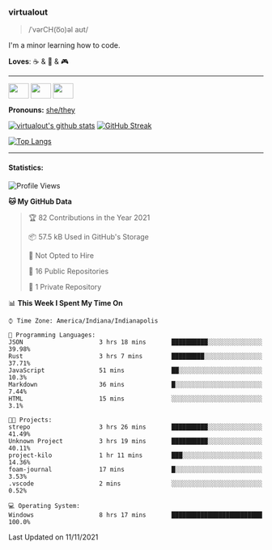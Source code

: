### virtualout
> /ˈvərCH(o͞o)əl aʊt/
> 
I'm a minor learning how to code.

**Loves**: ☕ & 🍫 & 🎮

-----
<p align="left">
<a href="https://twitter.com/ashexadecimal/" target="blank"><img align="center" src="https://cdn.jsdelivr.net/npm/simple-icons@3.0.1/icons/twitter.svg" alt="" height="30" width="40" /></a>
<a href="https://twitch.tv/sleepilylive" target="blank"><img align="center" src="https://cdn.jsdelivr.net/npm/simple-icons@3.0.1/icons/twitch.svg" alt="" height="30" width="40" /></a>
<a href="https://www.youtube.com/channel/UCVVgwKvv9UAbgsIWvYUSnkQ" target="blank"><img align="center" src="https://cdn.jsdelivr.net/npm/simple-icons@3.0.1/icons/youtube.svg" alt="" height="30" width="40" /></a>
</p>

**Pronouns:** [she/they](https://pronoun.is/she/:or/they)

[![virtualout's github stats](https://github-readme-stats.vercel.app/api?username=virtualout&theme=github_dark&show_icons=true)](https://github.com/anuraghazra/github-readme-stats)
[![GitHub Streak](http://github-readme-streak-stats.herokuapp.com?user=virtualout&theme=github-dark&date_format=M%20j%5B%2C%20Y%5D)](https://git.io/streak-stats)

[![Top Langs](https://github-readme-stats.vercel.app/api/top-langs/?username=virtualout&layout=compact&theme=github_dark)](https://github.com/anuraghazra/github-readme-stats)

-----

#### Statistics:

<!--START_SECTION:waka-->
![Profile Views](http://img.shields.io/badge/Profile%20Views-1-blue)

**🐱 My GitHub Data** 

> 🏆 82 Contributions in the Year 2021
 > 
> 📦 57.5 kB Used in GitHub's Storage 
 > 
> 🚫 Not Opted to Hire
 > 
> 📜 16 Public Repositories 
 > 
> 🔑 1 Private Repository 
 > 
📊 **This Week I Spent My Time On** 

```text
⌚︎ Time Zone: America/Indiana/Indianapolis

💬 Programming Languages: 
JSON                     3 hrs 18 mins       ██████████░░░░░░░░░░░░░░░   39.98% 
Rust                     3 hrs 7 mins        █████████░░░░░░░░░░░░░░░░   37.71% 
JavaScript               51 mins             ██░░░░░░░░░░░░░░░░░░░░░░░   10.3% 
Markdown                 36 mins             █░░░░░░░░░░░░░░░░░░░░░░░░   7.44% 
HTML                     15 mins             ░░░░░░░░░░░░░░░░░░░░░░░░░   3.1%

🐱‍💻 Projects: 
strepo                   3 hrs 26 mins       ██████████░░░░░░░░░░░░░░░   41.49% 
Unknown Project          3 hrs 19 mins       ██████████░░░░░░░░░░░░░░░   40.11% 
project-kilo             1 hr 11 mins        ███░░░░░░░░░░░░░░░░░░░░░░   14.36% 
foam-journal             17 mins             █░░░░░░░░░░░░░░░░░░░░░░░░   3.53% 
.vscode                  2 mins              ░░░░░░░░░░░░░░░░░░░░░░░░░   0.52%

💻 Operating System: 
Windows                  8 hrs 17 mins       █████████████████████████   100.0%

```


 Last Updated on 11/11/2021
<!--END_SECTION:waka-->
